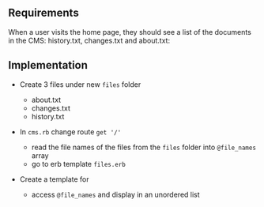 ## Requirements

When a user visits the home page, they should see a list of the documents in the CMS: history.txt, changes.txt and about.txt:

## Implementation

* Create 3 files under new `files` folder
  * about.txt
  * changes.txt
  * history.txt

* In `cms.rb` change route `get '/'`
  * read the file names of the files from the `files` folder into `@file_names` array
  * go to erb template `files.erb`

* Create a template for
  * access `@file_names` and display in an unordered list
